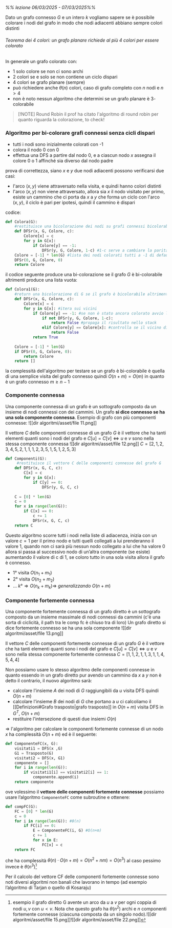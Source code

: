 *%% lezione 06/03/2025 - 07/03/2025%%*

Dato un grafo connesso $G$ e un intero $k$ vogliamo sapere se è possibile colorare i nodi del grafo in modo che nodi adiacenti abbiano sempre colori distinti

###### Teorema dei 4 colori: un grafo planare richiede al più 4 colori per essere colorato

In generale un grafo colorato con:
- $1$ solo colore se non ci sono archi 
- $2$ colori se e solo se non contiene un ciclo dispari
- 4 colori se grafo planare (sempre)
- può richiedere anche $\theta(n)$ colori, caso di grafo completo con $n$ nodi e $n>4$
- non è noto nessun algoritmo che determini se un grafo planare è $3$-colorabile


> [!NOTE] Round Robin
> il prof ha citato l'algoritmo di round robin per quanto riguarda la colorazione, to check!


### Algoritmo per bi-colorare grafi connessi senza cicli dispari
- tutti i nodi sono inizialmente colorati con -$1$
- colora il nodo $0$ con $0$
- effettua una DFS a partire dal nodo $0$, e a ciascun nodo $x$ assegna il colore $0$ o $1$ affinché sia diverso dal nodo padre

prova di correttezza, siano $x$ e $y$ due nodi adiacenti possono verificarsi due casi:
- l'arco $(x,y)$ viene attraversato nella visita, e quindi hanno colori distinti
- l'arco $(x,y)$ non viene attraversato, allora sia $x$ il nodo visitato per primo, esiste un cammino che ci porta da $x$ a $y$ che forma un ciclo con l'arco $(x,y)$, il ciclo è pari per ipotesi, quindi il cammino è dispari 

codice:
```python 
def Colora(G):
	#restituisce una bicolorazione dei nodi su grafi connessi bicolorabili
	def DFSr(x, G, Colore, c):
		Colore[x] = c
		for y in G[x]:
			if Colore[y] == -1:
				DFSr(y, G, Colore, 1-c) #1-c serve a cambiare la parità del colore
	Colore = [-1] * len(G) #lista dei nodi colorati tutti a -1 di default
	DFSr(0, G, Colore, 0)
	return Colore
```

il codice seguente produce una bi-colorazione se il grafo $G$ è bi-colorabile altrimenti produce una lista vuota:
```python 
def Colora1(G):
	#return una bicolorazione di G se il grafo è bicolorabile altrimenti una lista vuota 
	def DFSr(x, G, Colore, c):
		Colore[x] = c
		for y in G[x]: #itera sui vicini
			if Colore[y] == -1: #se non è stato ancora colorato avvio la ricorsione
				if not DFSr(y, G, Colore, 1-c): 
					return False #propaga il risultato nello stack
				elif Colore[y] == Colore[x]: #controlla se il vicino di x (già colorato) abbia lo stesso colore di x
					return False
			return True
 
	Colore = [-1] * len(G)
	if DFSr(0, G, Colore, 0):
		return Colore
	return []
```


la complessità dell'algoritmo per testare se un grafo è bi-colorabile è quella di una semplice visita del grafo connesso quindi $O(n+m)=O(m)$ in quanto è un grafo connesso $m\geq n-1$

### Componente connessa
Una componente connessa di un grafo è un sottografo composto da un insieme di nodi connessi con dei cammini. Un grafo **si dice connesso se ha una sola componente connessa**.
Esempio di grafo con più componenti connesse:
![[dir algoritmi/asset/file 11.png]]

Il vettore $C$ delle componenti connesse di un grafo $G$ è il vettore che ha tanti elementi quanti sono i nodi del grafo e $C[u]=C[v] \iff u$ e $v$ sono nella stessa componente connessa
![[dir algoritmi/asset/file 12.png]]
$C=[2,1,2,3,4,5,2,1,1,1,2,3,5,1,5,1,2,5,3]$

```python 
def Componenti(G):
	 #restituisce il vettore C delle componenti connesse del grafo G
	def DFSr(x, G, C, c):
		C[x] = c
		for y in G[x]:
			if C[y] == 0:
				DFSr(y, G, C, c)
 
	C = [0] * len(G)
	c = 0
	for x in range(len(G)):
		if C[x] == 0:
			c += 1
			DFSr(x, G, C, c)
	return C
```

Questo algoritmo scorre tutti i nodi nella liste di adiacenza, inizia con un valore $c=1$ per il primo nodo e tutti quelli collegati a lui prenderanno il valore $1$, quando non ci sarà più nessun nodo collegato a lui che ha valore $0$ allora si passa al successivo nodo di un’altra componente (se esiste) aumentando il valore di c di $1$, se coloro tutto in una sola visita allora il grafo è connesso.

- $1°$ visita $O(n_{1}+m_{1})$
- $2°$ visita $O(n_{2}+m_{2})$
- $\dots$ $k° \Rightarrow O(n_{k}+m_{k}) \Rightarrow \ generalizzando \  O(n+m)$
### Componente fortemente connessa
Una componente fortemente connessa di un grafo diretto è un sottografo composto da un insieme massimale di nodi connessi da cammini (c'è una sorta di ciclicità, il path tra le comp fc è chiuso tra di loro)
Un grafo diretto si dice fortemente connesso se ha una sola componente
![[dir algoritmi/asset/file 13.png]]

Il vettore $C$ delle componenti fortemente connesse di un grafo $G$ è il vettore che ha tanti elementi quanti sono i nodi del grafo e $C[u]=C[v] \iff u$ e $v$ sono nella stessa componente fortemente connessa
$C=[1,1,2,1,1,3,1,1,4,5,4,4]$

Non possiamo usare lo stesso algoritmo delle componenti connesse in quanto essendo in un grafo diretto pur avendo un cammino da $x$ a $y$ non è detto il contrario, il nuovo algoritmo sarà:

- calcolare l'insieme $A$ dei nodi di $G$ raggiungibili da $u$ 
	visita DFS quindi $O(n+m)$
- calcolare l'insieme $B$ dei nodi di $G$ che portano a $u$
	ci calcoliamo il [[Definizioni#Grafo trasposto|grafo trasposto]] in $O(n+m)$
	visita DFS in $G^T$, $O(n+m)$		
- restituire l'intersezione di questi due insiemi
	$O(n)$
	
$\Rightarrow$ l'algoritmo per calcolare le componenti fortemente connesse di un nodo $x$ ha complessità $O(n+m)$ ed è il seguente:
```python 
def ComponenteFC(x, G):
	visitati1 = DFS(x ,G)
	G1 = Trasposto(G)
	visitati2 = DFS(x, G1)
	componente = []
	for i in range(len(G)):
		if visitati1[i] == visitati2[i] == 1:
			componente.append(i)
	return componente
```

ove volessimo il **vettore delle componenti fortemente connesse** possiamo usare l’algoritmo `ComponenteFC` come subroutine e ottenere:
```python 
def compFC(G):
	FC = [0] * len(G)
	c = 0
	for i in range(len(G)): #θ(n)
		if FC[i] == 0:
			E = ComponenteFC(i, G) #O(n+m)
			c += 1
			for x in E:
				FC[x] = c
	return FC
```
che ha complessità $\theta(n)\cdot O(n+m)=O(n^2+nm)=O(n^3)$
al caso pessimo invece è $\theta(n^3)$[^1]

Per il calcolo del vettore CF delle componenti fortemente connesse sono noti diversi algoritmi non banali che lavorano in tempo (ad esempio l’algoritmo di Tarjan o quello di Kosaraju)

[^1]: esempio il grafo diretto G avente un arco da $u$ a $v$ per ogni coppia di nodi $u, v$ con $u<v$.
	Nota che questo grafo ha $\theta(n^2)$ archi e $n$ componenti fortemente connesse (ciascuna composta da un singolo nodo).![[dir algoritmi/asset/file 15.png]]![[dir algoritmi/asset/file 22.png]]